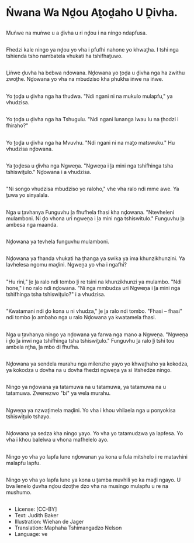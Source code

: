 # Ṅwana Wa Nḓou Aṱoḓaho U Ḓivha.

##
Muṅwe na muṅwe u a ḓivha u ri nḓou i na ningo ndapfusa.

##
Fhedzi kale ningo ya nḓou yo vha i pfufhi nahone yo khwaṱha. I tshi nga tshienda tsho nambatela vhukati ha tshifhaṱuwo.

##
Ḽiṅwe ḓuvha ha bebwa ndowana. Nḓowana yo ṱoḓa u ḓivha nga ha zwithu zwoṱhe. Nḓowana yo vha na mbudziso kha phukha iṅwe na iṅwe.

##
Yo ṱoḓa u ḓivha nga ha thudwa. "Ndi ngani ni na mukulo mulapfu," ya vhudzisa.

##
Yo ṱoḓa u ḓivha nga ha Tshugulu. "Ndi ngani lunanga lwau lu na ṱhodzi i fhiraho?"

##
Yo ṱoḓa u ḓivha nga ha Mvuvhu. "Ndi ngani ni na maṱo matswuku." Hu vhudzisa nḓowana.

##
Ya ṱoḓesa u ḓivha nga Ngweṋa. "Ngweṋa i ḽa mini nga tshifhinga tsha tshiswiṱulo." Nḓowana i a vhudzisa.

##
"Ni songo vhudzisa mbudziso yo raloho," vhe vha ralo ndi mme awe. Ya ṱuwa yo sinyalala.

##
Nga u ṱavhanya Funguvhu ḽa fhufhela fhasi kha nḓowana. "Ntevheleni mulamboni. Ni ḓo vhona uri ngweṋa i ḽa mini nga tshiswitulo." Funguvhu ḽa ambesa nga maanda.

##
Nḓowana ya tevhela funguvhu mulamboni.

##
Nḓowana ya fhanda vhukati ha ṱhanga ya swika ya ima khunzikhunzini. Ya lavhelesa ngomu maḓini. Ngweṋa yo vha i ngafhi?

##
"Hu rini," ḽe ḽa ralo ndi tombo ḽi re tsini na khunzikhunzi ya mulambo. "Ndi hone," i no ralo ndi nḓowana. "Ni nga mmbudza uri Ngweṋa i ḽa mini nga tshifhinga tsha tshiswiṱulo?" i a vhudzisa.

##
"Kwatamani ndi ḓo kona u ni vhudza," ḽe ḽa ralo ndi tombo. "Fhasi – fhasi" ndi tombo ḽo ambaho nga u ralo Nḓowana ya kwatamela fhasi.

##
Nga u ṱavhanya ningo ya nḓowana ya farwa nga mano a Ngweṋa. "Ngweṋa i ḓo ḽa inwi nga tshifhinga tsha tshiswiṱulo." Funguvhu ḽa ralo ḽi tshi tou ambela nṱha, ḽa mbo di fhufha.

##
Nḓowana ya sendela murahu nga milenzhe yayo yo khwaṱhaho ya kokodza, ya kokodza u dovha na u dovha fhedzi ngweṋa ya si litshedze ningo.

##
Ningo ya nḓowana ya tatamuwa na u tatamuwa, ya tatamuwa na u tatamuwa. Zwenezwo "bi" ya wela murahu.

##
Ngweṋa ya nzwaṱimela maḓini. Yo vha i khou vhilaela nga u ponyokisa tshiswiṱulo tshayo.

##
Nḓowana ya sedza kha ningo yayo. Yo vha yo tatamudzwa ya lapfesa. Yo vha i khou balelwa u vhona mafhelelo ayo.

##
Ningo yo vha yo lapfa lune nḓowanan ya kona u fula mitshelo i re matavhini malapfu lapfu.

##
Ningo yo vha yo lapfa lune ya kona u ṱamba muvhili yo ka maḓi ngayo. U bva lenelo ḓuvha nḓou dzoṱhe dzo vha na musingo mulapfu u re na mushumo.

##
* License: [CC-BY]
* Text: Judith Baker
* Illustration: Wiehan de Jager
* Translation: Maphaha Tshimangadzo Nelson
* Language: ve
